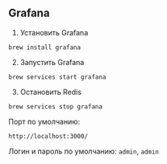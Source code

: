## Grafana

1. Установить Grafana
```
brew install grafana
```
2. Запустить Grafana
```
brew services start grafana
```
3. Остановить Redis
```
brew services stop grafana
```

Порт по умолчанию:
```
http://localhost:3000/
```

Логин и пароль по умолчанию: `admin`, `admin`
